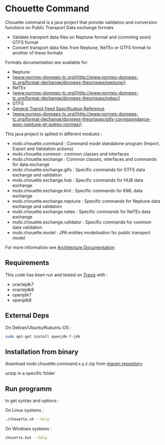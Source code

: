 # Chouette Command

Chouette command is a java project that provide validation and conversion functions on Public Transport Data exchange formats

* Validate transport data files on Neptune format and (comming soon) GTFS format
* Convert transport data files from Neptune, NeTEx or GTFS format to another of these formats

Formats documentation are available for:
* Neptune
 * [www.normes-donnees-tc.org](http://www.normes-donnees-tc.org/format-dechange/donnees-theoriques/neptune/)
* NeTEx
 * [www.normes-donnees-tc.org](http://www.normes-donnees-tc.org/format-dechange/donnees-theoriques/netex/)
* GTFS
 * [General Transit Feed Specification Reference](https://developers.google.com/transit/gtfs/reference)
 * [www.normes-donnees-tc.org](http://www.normes-donnees-tc.org/format-dechange/donnees-theoriques/gtfs-correspondance-avec-neptune-et-autres-normes/)

This java project is splited in different modules :

* mobi.chouette.command : Command mode standalone program (Import, Export and Validation actions)
* mobi.chouette.common : common classes and interfaces
* mobi.chouette.exchange : Common classes, interfaces and commands for data exchange 
* mobi.chouette.exchange.gtfs : Specific commands for GTFS data exchange and validation 
* mobi.chouette.exchange.hub : Specific commands for HUB data exchange
* mobi.chouette.exchange.kml : Specific commands for KML data exchange 
* mobi.chouette.exchange.neptune : Specific commands for Neptune data exchange and validation 
* mobi.chouette.exchange.netex : Specific commands for NeTEx data exchange 
* mobi.chouette.exchange.validator : Specific commands for common data validation 
* mobi.chouette.model : JPA entities modelisation for public transport model

For more information see [Architecture Documentation](http://www.chouette.mobi/developpeurs/) 

## Requirements
 
This code has been run and tested on [Travis](http://travis-ci.org/afimb/chouette?branch=master) with : 
* oraclejdk7
* oraclejdk8
* openjdk7
* openjdk8

## External Deps

On Debian/Ubuntu/Kubuntu OS : 
```sh
sudo apt-get install openjdk-7-jdk 
```

## Installation from binary
download mobi.chouette.command.x.y.z.zip from [maven repository](http://maven.chouette.mobi/mobi/chouette/mobi.chouette.command)

unzip in a specific folder

## Run programm

to get syntax and options : 

On Linux systems : 
```sh
./chouette.sh --help
```

On Windows systems :
```sh
chouette.bat --help
```
